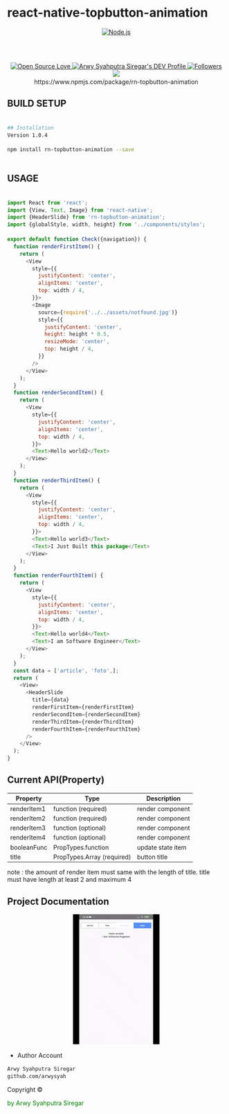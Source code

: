 # react-native-topbutton-animation

<p align="center">
  <a href="https://reactjs.org/">
    <img
      alt="Node.js"
      src="https://i.udemycdn.com/course/750x422/1049092_8c52_2.jpg"
      width="200"
    />
  </a>
</p>

</h1>

<br/>

<br/>

<p align="center">
 
  </a>
  <a href="#">
    <img title="Open Source Love" src="https://badges.frapsoft.com/os/v1/open-source.svg?v=102">
  </a>
  <a href="https://dev.to/arwysyah">
  <img src="https://d2fltix0v2e0sb.cloudfront.net/dev-badge.svg" alt="Arwy Syahputra Siregar's DEV Profile" height="30" width="30">
</a>
  <a href="https://github.com/arwysyah?tab=followers">
    <img title="Followers" src="https://img.shields.io/github/followers/arwysyah?style=social">
  </a>
  <a href="https://github.com/prettier/prettier"><img src="https://img.shields.io/badge/styled_with-prettier-ff69b4.svg"></a>
<br/>
https://www.npmjs.com/package/rn-topbutton-animation
</p>

## BUILD SETUP

```bash

## Installation
Version 1.0.4

npm install rn-topbutton-animation --save



```

## USAGE

```js

import React from 'react';
import {View, Text, Image} from 'react-native';
import {HeaderSlide} from 'rn-topbutton-animation';
import {globalStyle, width, height} from '../components/styles';

export default function Check({navigation}) {
  function renderFirstItem() {
    return (
      <View
        style={{
          justifyContent: 'center',
          alignItems: 'center',
          top: width / 4,
        }}>
        <Image
          source={require('../../assets/notfound.jpg')}
          style={{
            justifyContent: 'center',
            height: height * 0.5,
            resizeMode: 'center',
            top: height / 4,
          }}
        />
      </View>
    );
  }
  function renderSecondItem() {
    return (
      <View
        style={{
          justifyContent: 'center',
          alignItems: 'center',
          top: width / 4,
        }}>
        <Text>Hello world2</Text>
      </View>
    );
  }
  function renderThirdItem() {
    return (
      <View
        style={{
          justifyContent: 'center',
          alignItems: 'center',
          top: width / 4,
        }}>
        <Text>Hello world3</Text>
        <Text>I Just Built this package</Text>
      </View>
    );
  }
  function renderFourthItem() {
    return (
      <View
        style={{
          justifyContent: 'center',
          alignItems: 'center',
          top: width / 4,
        }}>
        <Text>Hello world4</Text>
        <Text>I am Software Engineer</Text>
      </View>
    );
  }
  const data = ['article', 'foto',];
  return (
    <View>
      <HeaderSlide
        title={data}
        renderFirstItem={renderFirstItem}
        renderSecondItem={renderSecondItem}
        renderThirdItem={renderThirdItem}
        renderFourthItem={renderFourthItem}
      />
    </View>
  );
}

```


## Current API(Property)

| Property    | Type                     | Description                       |
| ----------- | ------------------------ | --------------------------------- |
| renderItem1  | function  (required)              | render component   
| renderItem2  | function  (required)              | render component  
| renderItem3 | function    (optional)            | render component  
| renderItem4  | function  (optional)              | render component                 |
| booleanFunc | PropTypes.function       | update state item                 |
|title        | PropTypes.Array (required) |button title

note : the amount of render item must same with the length of title.
title must have length at least 2 and maximum 4


## Project Documentation

<p align="center">
  <img src="assets/screen.gif" width=200 height=300/>
</p>

- Author Account

```bash
Arwy Syahputra Siregar
github.com/arwysyah

```

<p > Copyright ©</p> <p style="color:green;">by Arwy Syahputra Siregar</p>
